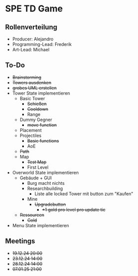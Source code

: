 # SPE TD Game

## Rollenverteilung

- Producer: Alejandro
- Programming-Lead: Frederik
- Art-Lead: Michael

## To-Do

- ~~Brainstorming~~
- ~~Towers ausdenken~~
- ~~grobes UML erstellen~~
- Tower State implementieren
    - Basic Tower
      - ~~Schießen~~
      - ~~Cooldown~~
      - Range
    - Dummy Gegner
      - ~~move function~~
    - Placement
    - Projectiles
      - ~~Basic functions~~
      - AoE
    - ~~Path~~
    - Map
      - ~~Test Map~~
      - First Level
- Overworld State implementieren
    - Gebäude + GUI
        - Burg macht nichts
        - Researchbuilding
            - Liste alle locked Tower mit button zum "Kaufen"
        - Mine
            - ~~Upgradebutton~~
                - ~~+1 gold pro level pro update tic~~
    - ~~Ressourcen~~
        - ~~Gold~~
- Menu State implementieren

## Meetings

- ~~19.12.24 20:00~~
- ~~23.12.24 14:00~~
- ~~28.12.24 14:00~~
- ~~07.01.25 21:00~~
